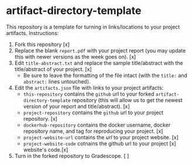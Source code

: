# artifact-directory-template

This repository is a template for turning in links/locations to your
project artifacts. Instructions:

1. Fork this repository [x]
2. Replace the blank `report.pdf` with your project report (you may
   update this with newer versions as the week goes on). [x]
3. Edit `title-abstract.txt` and replace the sample title/abstract
   with the title/abstract of your project. [x]
   * Be sure to leave the formatting of the file intact (with the
     `title:` and `abstract:` lines untouched).
4. Edit the `artifacts.json` file with links to your project
   artifacts:
   * `this-repository` contains the `github` url to your forked
     `artifact-directory-template` repository (this will allow us to
     get the newest version of your report and title/abstract). [x]
   * `project-repository` contains the `github` url to your project
     repository. [x]
   * `dockerhub-repository` contains the docker username, docker
     repository name, and tag for reproducing your project. [x]
   * `project-website-url` contains the _url_ to your project website. [x]
   * `project-website-code` cotnains the github url to your project [x]
     website's code.[x]
5. Turn in the forked repository to Gradescope. [ ]
